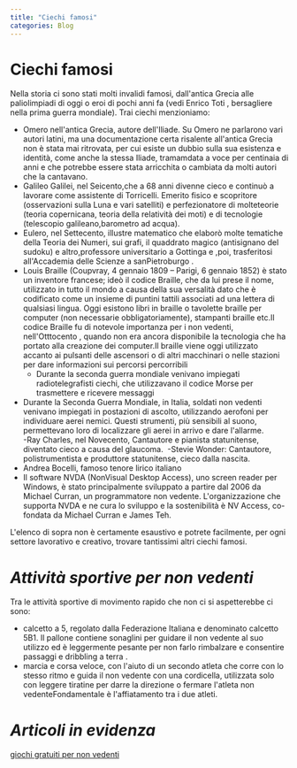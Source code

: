 ```yaml
---
title: "Ciechi famosi"
categories: Blog
---
```


# **Ciechi famosi**

Nella storia ci sono stati molti invalidi famosi, dall'antica Grecia alle paliolimpiadi di oggi o eroi di pochi anni fa (vedi Enrico Toti , bersagliere nella prima guerra mondiale).
Trai ciechi menzioniamo:

- Omero nell'antica Grecia, autore dell'Iliade. Su Omero ne parlarono vari autori latini, ma una documentazione certa risalente all'antica Grecia non è stata mai ritrovata, per cui esiste un dubbio sulla sua esistenza e identità, come anche la stessa Iliade, tramamdata a voce per centinaia di anni e che potrebbe essere stata arricchita o cambiata da molti autori che la cantavano.
- Galileo Galilei, nel Seicento,che a 68 anni divenne cieco e continuò a lavorare come assistente di Torricelli. Emerito fisico e scopritore (osservazioni sulla Luna e vari satelliti) e perfezionatore di molteteorie (teoria copernicana, teoria della relatività dei moti) e di tecnologie (telescopio galileano,barometro ad acqua).
- Eulero, nel Settecento, illustre matematico che elaborò molte tematiche della Teoria dei Numeri, sui grafi, il quaddrato magico (antisignano del sudoku) e altro,professore universitario a Gottinga e ,poi, trasferitosi all'Accademia delle Scienze a sanPietroburgo .
- Louis Braille (Coupvray, 4 gennaio 1809 – Parigi, 6 gennaio 1852) è stato un inventore francese; ideò il codice Braille, che da lui prese il nome, utilizzato in tutto il mondo a causa della sua versalità dato che è codificato come un insieme di puntini tattili associati ad una lettera di qualsiasi lingua. Oggi esistono libri in braille o tavolette braille per computer (non necessarie obbligatoriamente), stampanti braille etc.Il codice Braille fu di notevole importanza per i non vedenti, nell'Otttocento , quando non era ancora disponibile la tecnologia che ha portato alla creazione dei computer.Il braille viene oggi utilizzato accanto ai pulsanti delle ascensori o di altri macchinari o nelle stazioni per dare informazioni sui percorsi percorribili
  - Durante la seconda guerra mondiale venivano impiegati radiotelegrafisti ciechi, che utilizzavano il codice Morse per trasmettere e ricevere messaggi
- Durante la Seconda Guerra Mondiale, in Italia, soldati non vedenti venivano impiegati in postazioni di ascolto, utilizzando aerofoni per individuare aerei nemici. Questi strumenti, più sensibili al suono, permettevano loro di localizzare gli aerei in arrivo e dare l'allarme.   
  -Ray Charles, nel Novecento, Cantautore e pianista statunitense, diventato cieco a causa del glaucoma. 
  -Stevie Wonder: Cantautore, polistrumentista e produttore statunitense, cieco dalla nascita.
- Andrea Bocelli, famoso tenore lirico italiano
- Il software NVDA (NonVisual Desktop Access), uno screen reader per Windows, è stato principalmente sviluppato a partire dal 2006 da Michael Curran, un programmatore non vedente. L'organizzazione che supporta NVDA e ne cura lo sviluppo e la sostenibilità è NV Access, co-fondata da Michael Curran e James Teh.

L'elenco di sopra non è certamente esaustivo e potrete facilmente, per ogni settore lavorativo e creativo, trovare tantissimi altri ciechi famosi.

# _Attività sportive per non vedenti_

Tra le attività sportive di movimento rapido che non ci si aspetterebbe ci sono:

- calcetto a 5, regolato dalla Federazione Italiana e denominato calcetto 5B1. Il pallone contiene sonaglini per guidare il non vedente al suo utilizzo ed è leggermente pesante per non farlo rimbalzare e consentire passaggi e dribbling a terra .
- marcia e corsa veloce, con l'aiuto di un secondo atleta che corre con lo stesso ritmo e guida il non vedente con una cordicella, utilizzata solo con leggere tiratine per darre la direzione o fermare l'atleta non vedenteFondamentale è l'affiatamento tra i due atleti.

# _Articoli in evidenza_

[ giochi gratuiti per non vedenti](https://redyouman.github.io/blog/2025/07/26/giochi-gratuiti.html)
